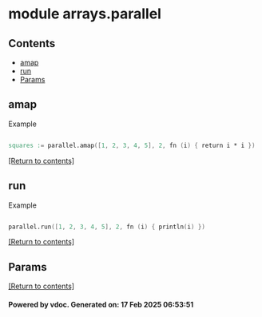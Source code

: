 # module arrays.parallel


## Contents
- [amap](#amap)
- [run](#run)
- [Params](#Params)

## amap
Example
```v

squares := parallel.amap([1, 2, 3, 4, 5], 2, fn (i) { return i * i })

```

[[Return to contents]](#Contents)

## run
Example
```v

parallel.run([1, 2, 3, 4, 5], 2, fn (i) { println(i) })

```

[[Return to contents]](#Contents)

## Params
[[Return to contents]](#Contents)

#### Powered by vdoc. Generated on: 17 Feb 2025 06:53:51
